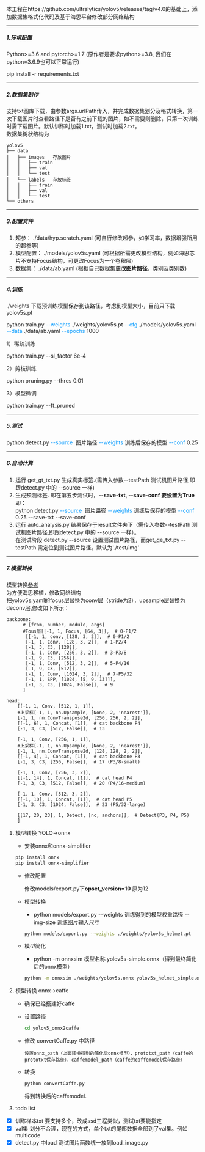 本工程在https://github.com/ultralytics/yolov5/releases/tag/v4.0的基础上，添加数据集格式化代码及基于海思平台修改部分网络结构

----

##### 1.环境配置

Python>=3.6 and pytorch>=1.7 (原作者是要求python>=3.8, 我们在python=3.6.9也可以正常运行)

pip install -r requirements.txt

------------------

##### 2.数据集制作

支持txt图库下载，由参数args.urlPath传入，并完成数据集划分及格式转换，第一次下载图片时查看路径下是否有之前下载的图片，如不需要则删除，只第一次训练时需下载图片。默认训练时加载1.txt，测试时加载2.txt。  
数据集树状结构为

```
yolov5
├── data   
│   ├── images   存放图片
│   │   ├── train
│   │   ├── val
│   │   └── test
│   └── labels   存放标签
│   │   ├── train
│   │   ├── val
│   │   └── test
└── others
```

----

##### 3.配置文件

1. 超参： ./data/hyp.scratch.yaml   (可自行修改超参，如学习率，数据增强所用的超参等)
2. 模型配置： ./models/yolov5s.yaml  (可根据所需更改模型结构，例如海思芯片不支持Focus结构，可更改Focus为一个卷积层)
3. 数据集： ./data/ab.yaml   (根据自己数据集**更改图片路径**，类别及类别数)

---

##### 4.训练

./weights 下载预训练模型保存到该路径，考虑到模型大小，目前只下载 yolov5s.pt

python train.py <font color=#0099ff>--weights</font> ./weights/yolov5s.pt <font color=#0099ff>--cfg</font> ./models/yolov5s.yaml <font color=#0099ff>--data</font> ./data/ab.yaml <font color=#0099ff>--epochs</font> 1000 

1）稀疏训练

python train.py --sl_factor 6e-4

2）剪枝训练

python pruning.py  --thres 0.01

3）模型微调

python train.py --ft_pruned

---

##### 5.测试

python detect.py <font color=#0099ff> --source </font> 图片路径 <font color=#0099ff> --weights</font> 训练后保存的模型  <font color=#0099ff>--conf</font> 0.25

---

##### 6.自动计算
1. 运行 get_gt_txt.py 生成真实标签.(需传入参数--testPath 测试机图片路径,即跟detect.py 中的 --source 一样) 
2. 生成预测标签. 即在第五步测试时，**--save-txt, --save-conf 要设置为True** 即：   
python detect.py <font color=#0099ff> --source </font> 图片路径 <font color=#0099ff> --weights</font> 训练后保存的模型  <font color=#0099ff>--conf</font> 0.25 --save-txt --save-conf
3. 运行 auto_analysis.py 结果保存于result文件夹下（需传入参数--testPath 测试机图片路径,即跟detect.py 中的 --source 一样）。   
在测试阶段 detect.py --source 设置测试图片路径，而get_ge_txt.py --testPath 需定位到测试图片路径。默认为'./test/img'  
---

##### 7.模型转换   
模型转换[参考](https://github.com/Wulingtian/yolov5_caffe)   
为方便海思移植，修改网络结构  
把yolov5s.yaml的focus层替换为conv层（stride为2），upsample层替换为deconv层,修改如下所示：   



    backbone:
          # [from, number, module, args]    
          #Fous层[[-1, 1, Focus, [64, 3]],  # 0-P1/2   
           [[-1, 1, conv, [128, 3, 2]],  # 0-P1/2   
           [-1, 1, Conv, [128, 3, 2]],  # 1-P2/4   
           [-1, 3, C3, [128]],   
           [-1, 1, Conv, [256, 3, 2]],  # 3-P3/8   
           [-1, 9, C3, [256]],   
           [-1, 1, Conv, [512, 3, 2]],  # 5-P4/16   
           [-1, 9, C3, [512]],   
           [-1, 1, Conv, [1024, 3, 2]],  # 7-P5/32   
           [-1, 1, SPP, [1024, [5, 9, 13]]],   
           [-1, 3, C3, [1024, False]],  # 9   
          ]
    
    head:
        [[-1, 1, Conv, [512, 1, 1]],   
        #上采样[-1, 1, nn.Upsample, [None, 2, 'nearest']],   
        [-1, 1, nn.ConvTranspose2d, [256, 256, 2, 2]],   
        [[-1, 6], 1, Concat, [1]],  # cat backbone P4   
        [-1, 3, C3, [512, False]],  # 13   
    
        [-1, 1, Conv, [256, 1, 1]],   
        #上采样[-1, 1, nn.Upsample, [None, 2, 'nearest']],   
        [-1, 1, nn.ConvTranspose2d, [128, 128, 2, 2]],   
        [[-1, 4], 1, Concat, [1]],  # cat backbone P3   
        [-1, 3, C3, [256, False]],  # 17 (P3/8-small)    
    
        [-1, 1, Conv, [256, 3, 2]],   
        [[-1, 14], 1, Concat, [1]],  # cat head P4   
        [-1, 3, C3, [512, False]],  # 20 (P4/16-medium)   
    
        [-1, 1, Conv, [512, 3, 2]],   
        [[-1, 10], 1, Concat, [1]],  # cat head P5   
        [-1, 3, C3, [1024, False]],  # 23 (P5/32-large)   
    
        [[17, 20, 23], 1, Detect, [nc, anchors]],  # Detect(P3, P4, P5)   
        ]

 1. 模型转换 YOLO→onnx
    - 安装onnx和onnx-simplifier

    ```bash
    pip install onnx
    pip install onnx-simplifier
    ```
    - 修改配置

        修改models/export.py下**opset_version=10**  原为12

    - 模型转换

        - python models/export.py --weights 训练得到的模型权重路径 --img-size 训练图片输入尺寸

      ```bash
      python models/export.py --weights ./weights/yolov5s_helmet.pt
      ```

    - 模型简化

        - python -m onnxsim 模型名称 yolov5s-simple.onnx（得到最终简化后的onnx模型）

      ```bash
      python -m onnxsim ./weights/yolov5s.onnx yolov5s_helmet_simple.onnx
      ```
    
 2. 模型转换 onnx→caffe   
    
    - 确保已经搭建好caffe 
    - 设置路径   
        ```bash
        cd yolov5_onnx2caffe
        ```
    - 修改 convertCaffe.py 中路径   
      
          设置onnx_path（上面转换得到的简化后onnx模型），prototxt_path（caffe的prototxt保存路径），caffemodel_path（caffe的caffemodel保存路径）
     - 转换 
        ```bash
        python convertCaffe.py
        ```
       得到转换后的caffemodel.  
    
    

3. todo list
- [x] 训练样本txt 要支持多个，改成ssd工程类似，测试txt要能指定
- [x] val集 划分不合理，现在的方式，单个txt的尾部数据全部到了val集。例如multicode
- [x] detect.py 中load 测试图片函数统一放到load_image.py